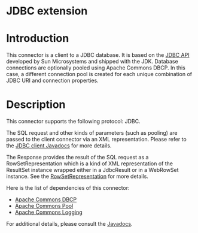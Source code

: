 JDBC extension
==============

Introduction
============

This connector is a client to a JDBC database. It is based on the [JDBC
API](http://web.archive.org/web/20101119061542/http://java.sun.com/products/jdbc/)
developed by Sun Microsystems and shipped with the JDK. Database
connections are optionally pooled using Apache Commons DBCP. In this
case, a different connection pool is created for each unique combination
of JDBC URI and connection properties.

Description
===========

This connector supports the following protocol: JDBC.

The SQL request and other kinds of parameters (such as pooling) are
passed to the client connector via an XML representation. Please refer
to the [JDBC client
Javadocs](http://web.archive.org/web/20101119061542/http://www.restlet.org/documentation/2.0/jse/ext/org/restlet/ext/jdbc/JdbcClientHelper.html)
for more details.

The Response provides the result of the SQL request as a
RowSetRepresentation which is a kind of XML representation of the
ResultSet instance wrapped either in a JdbcResult or in a WebRowSet
instance. See the
[RowSetRepresentation](http://web.archive.org/web/20101119061542/http://www.restlet.org/documentation/2.0/jse/ext/org/restlet/ext/jdbc/RowSetRepresentation.html)
for more details.

Here is the list of dependencies of this connector:

-   [Apache Commons
    DBCP](http://web.archive.org/web/20101119061542/http://jakarta.apache.org/commons/dbcp/)
-   [Apache Commons
    Pool](http://web.archive.org/web/20101119061542/http://jakarta.apache.org/commons/pool/)
-   [Apache Commons
    Logging](http://web.archive.org/web/20101119061542/http://jakarta.apache.org/commons/logging/)

For additional details, please consult the
[Javadocs](http://web.archive.org/web/20101119061542/http://www.restlet.org/documentation/2.0/jse/ext/org/restlet/ext/jdbc/package-summary.html).

